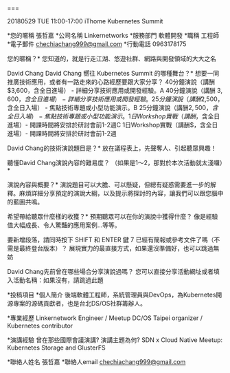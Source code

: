 ===

20180529 TUE 11:00-17:00
iThome Kubernetes Summit 

*您的暱稱
張哲嘉
*公司名稱 
Linkernetworks
*服務部門 
軟體開發
*職稱 
工程師
*電子郵件 
chechiachang999@gmail.com
*行動電話 
0963178175

您的暱稱？*
您知道的，就是行走江湖、悠遊社群、網路與開發領域的大大之名


David Chang
David Chang 嚮往 Kubernetes Summit 的哪種舞台？*
想要一同推廣技術應用，或者有一路走來的心路經歷要跟大家分享？
40分鐘演說（講酬 $3,600，含全日進場） - 詳細分享技術應用或開發經驗。A
40分鐘演說（講酬 $3,600，含全日進場） - 詳細分享技術應用或開發經驗。
 25分鐘演說（講酬$2,500，含全日入場） - 焦點技術專題或小型功能演示。B
25分鐘演說（講酬$2,500，含全日入場） - 焦點技術專題或小型功能演示。
 1日Workshop實戰（講酬$，含全日進場）- 開課時間將安排於研討會前1-2週C
1日Workshop實戰（講酬$，含全日進場）- 開課時間將安排於研討會前1-2週

David Chang的技術演說題目是？*
放在議程表上，先聲奪人、引起聽眾興趣！

聽懂David Chang演說內容的難易度？
（如果是1～2，那對於本次活動就太淺囉）*

演說內容與概要？*
演說題目可以大膽、可以懸疑，但總有疑惑需要進一步的解釋。麻煩詳細分享預定的演說大綱，以及提示將探討的內容，讓我們可以跟您腦中的藍圖共鳴。

希望帶給聽眾什麼樣的收獲？*
預期聽眾可以在你的演說中獲得什麼？
像是經驗值大幅成長、令人驚豔的應用案例...等等。

 
要新增段落，請同時按下 SHIFT 和 ENTER 鍵
7
已經有簡報或參考文件了嗎（不需是最終登台版本）？
展現實力的最直接方式，如果還沒準備好，也可以跳過無妨

David Chang先前曾在哪些場合分享演說過嗎？
您可以直接分享活動網址或者填入活動名稱：如果沒有，請跳過此題

*投稿項目 
*個人簡介
後端軟體工程師，系統管理員與DevOps，為Kubernetes開源專案的源碼貢獻者，也是台北DS/OS社群籌辦人。

*專業經歷
Linkernetwork Engineer / Meetup DC/OS Taipei organizer / Kubernetes contributor 
 
*演講經驗 
曾在那些國際會議演講? 演講主題為何?
SDN x Cloud Native Meetup: Kubernetes Storage and GlusterFS
 
*聯絡人姓名 
張哲嘉
*聯絡人email 
chechiachang999@gmail.com

